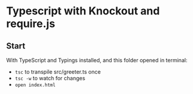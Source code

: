 # Typescript with Knockout and require.js

## Start

With TypeScript and Typings installed, and this folder opened in terminal:

- `tsc` to transpile src/greeter.ts once
- `tsc -w` to watch for changes
- `open index.html`